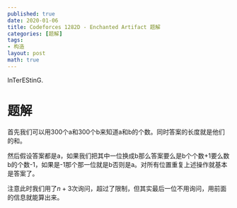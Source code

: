 ```yaml
---
published: true
date: 2020-01-06
title: Codeforces 1282D - Enchanted Artifact 题解
categories: [题解]
tags: 
- 构造
layout: post
math: true
---
```

InTerEStinG.


# 题解

首先我们可以用300个a和300个b来知道a和b的个数。同时答案的长度就是他们的和。

然后假设答案都是a，如果我们把其中一位换成b那么答案要么是b个个数+1要么数b的个数-1，如果是-1那个那一位就是b否则是a。对所有位置重复上述操作就基本是答案了。

注意此时我们用了$n+3$次询问，超过了限制，但其实最后一位不用询问，用前面的信息就能算出来。
